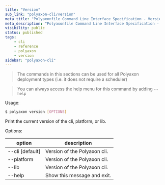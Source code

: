```yaml
---
title: "Version"
sub_link: "polyaxon-cli/version"
meta_title: "Polyaxonfile Command Line Interface Specification - Version - Polyaxon References"
meta_description: "Polyaxonfile Command Line Interface Specification - Version."
visibility: public
status: published
tags:
    - cli
    - reference
    - polyaxon
    - version
sidebar: "polyaxon-cli"
---
```


> The commands in this sections can be used for all Polyaxon deployment types (i.e. it does not require a scheduler)

> You can always access the help menu for this command by adding `--help`

Usage:

```bash
$ polyaxon version [OPTIONS]
```

Print the current version of the cli, platform, or lib.

Options:

option | description
-------|------------
  --cli [default] | Version of the Polyaxon cli.
  --platform | Version of the Polyaxon cli.
  --lib | Version of the Polyaxon cli.
  --help | Show this message and exit.
